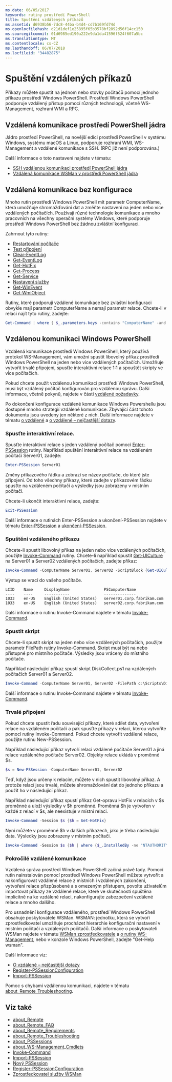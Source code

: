 ```yaml
---
ms.date: 06/05/2017
keywords: rutiny prostředí PowerShell
title: Spuštění vzdálených příkazů
ms.assetid: d6938b56-7dc8-44ba-b4d4-cd7b169fd74d
ms.openlocfilehash: d21d1def1e25895f65b3578bf2892d56f14cc150
ms.sourcegitcommit: 01d6985ed190a222e9da1da41596f524f607a5bc
ms.translationtype: MT
ms.contentlocale: cs-CZ
ms.lasthandoff: 06/07/2018
ms.locfileid: "34482875"
---
```

# <a name="running-remote-commands"></a>Spuštění vzdálených příkazů

Příkazy můžete spustit na jednom nebo stovky počítačů pomocí jednoho příkazu prostředí Windows PowerShell. Prostředí Windows PowerShell podporuje vzdálený přístup pomocí různých technologií, včetně WS-Management, rozhraní WMI a RPC.

## <a name="remoting-in-powershell-core"></a>Vzdálená komunikace prostředí PowerShell jádra

Jádro prostředí PowerShell, na novější edici prostředí PowerShell v systému Windows, systému macOS a Linux, podporuje rozhraní WMI, WS-Management a vzdálené komunikace s SSH.
(RPC již není podporována.)

Další informace o toto nastavení najdete v tématu:

* [SSH vzdálenou komunikaci prostředí PowerShell jádra][ssh-remoting]
* [Vzdálená komunikace WSMan v prostředí PowerShell jádra][wsman-remoting]

## <a name="remoting-without-configuration"></a>Vzdálená komunikace bez konfigurace

Mnoho rutin prostředí Windows PowerShell mít parametr ComputerName, která umožňuje shromažďování dat a změňte nastavení na jeden nebo více vzdálených počítačích. Používají různé technologie komunikace a mnoho pracovních na všechny operační systémy Windows, které podporuje prostředí Windows PowerShell bez žádnou zvláštní konfiguraci.

Zahrnout tyto rutiny:

* [Restartování počítače](https://go.microsoft.com/fwlink/?LinkId=821625)
* [Test připojení](https://go.microsoft.com/fwlink/?LinkId=821646)
* [Clear-EventLog](https://go.microsoft.com/fwlink/?LinkId=821568)
* [Get-EventLog](https://go.microsoft.com/fwlink/?LinkId=821585)
* [Get-HotFix](https://go.microsoft.com/fwlink/?LinkId=821586)
* [Get-Process](https://go.microsoft.com/fwlink/?linkid=821590)
* [Get-Service](https://go.microsoft.com/fwlink/?LinkId=821593)
* [Nastavení služby](https://go.microsoft.com/fwlink/?LinkId=821633)
* [Get-WinEvent](https://go.microsoft.com/fwlink/?linkid=821529)
* [Get-WmiObject](https://go.microsoft.com/fwlink/?LinkId=821595)

Rutiny, které podporují vzdálené komunikace bez zvláštní konfiguraci obvykle mají parametr ComputerName a nemají parametr relace. Chcete-li v relaci najít tyto rutiny, zadejte:

```powershell
Get-Command | where { $_.parameters.keys -contains "ComputerName" -and $_.parameters.keys -notcontains "Session"}
```

## <a name="windows-powershell-remoting"></a>Vzdálenou komunikaci Windows PowerShell

Vzdálená komunikace prostředí Windows PowerShell, který používá protokol WS-Management, vám umožní spustit libovolný příkaz prostředí Windows PowerShell na jeden nebo více vzdálených počítačích. Umožňuje vytvořit trvalé připojení, spusťte interaktivní relace 1:1 a spouštět skripty ve více počítačích.

Pokud chcete použít vzdálenou komunikaci prostředí Windows PowerShell, musí být vzdálený počítač konfigurován pro vzdálenou správu. Další informace, včetně pokynů, najdete v části [vzdálené požadavky](https://technet.microsoft.com/library/dd315349.aspx).

Po dokončení konfigurace vzdálené komunikace Windows Powershellu jsou dostupné mnoho strategií vzdálené komunikace. Zbývající část tohoto dokumentu jsou uvedeny jen některé z nich. Další informace najdete v tématu [o vzdálené](https://technet.microsoft.com/library/dd347744.aspx) a [o vzdálené – nejčastější dotazy](https://technet.microsoft.com/library/dd347744.aspx).

### <a name="start-an-interactive-session"></a>Spusťte interaktivní relace.

Spusťte interaktivní relace s jeden vzdálený počítač pomocí [Enter-PSSession](https://go.microsoft.com/fwlink/?LinkId=821477) rutiny.
Například spuštění interaktivní relace na vzdáleném počítači Server01, zadejte:

```powershell
Enter-PSSession Server01
```

Změny příkazového řádku a zobrazí se název počítače, do které jste připojeni. Od toho všechny příkazy, které zadejte v příkazovém řádku spusťte na vzdáleném počítači a výsledky jsou zobrazeny v místním počítači.

Chcete-li ukončit interaktivní relace, zadejte:

```powershell
Exit-PSSession
```

Další informace o rutinách Enter-PSSession a ukončení-PSSession najdete v tématu [Enter-PSSession](https://go.microsoft.com/fwlink/?LinkId=821477) a [ukončení-PSSession](https://go.microsoft.com/fwlink/?LinkID=821478).

### <a name="run-a-remote-command"></a>Spuštění vzdáleného příkazu

Chcete-li spustit libovolný příkaz na jeden nebo více vzdálených počítačích, použijte [Invoke-Command](https://go.microsoft.com/fwlink/?LinkId=821493) rutiny.
Chcete-li například spustit [Get-UICulture](https://go.microsoft.com/fwlink/?LinkId=821806) na Server01 a Server02 vzdálených počítačích, zadejte příkaz:

```powershell
Invoke-Command -ComputerName Server01, Server02 -ScriptBlock {Get-UICulture}
```

Výstup se vrací do vašeho počítače.

```output
LCID    Name     DisplayName               PSComputerName
----    ----     -----------               --------------
1033    en-US    English (United States)   server01.corp.fabrikam.com
1033    en-US    English (United States)   server02.corp.fabrikam.com
```

Další informace o rutinu Invoke-Command najdete v tématu [Invoke-Command](https://go.microsoft.com/fwlink/?LinkId=821493).

### <a name="run-a-script"></a>Spustit skript

Chcete-li spustit skript na jeden nebo více vzdálených počítačích, použijte parametr FilePath rutiny Invoke-Command. Skript musí být na nebo přístupné pro místního počítače. Výsledky jsou vráceny do místního počítače.

Například následující příkaz spustí skript DiskCollect.ps1 na vzdálených počítačích Server01 a Server02.

```powershell
Invoke-Command -ComputerName Server01, Server02 -FilePath c:\Scripts\DiskCollect.ps1
```

Další informace o rutinu Invoke-Command najdete v tématu [Invoke-Command](https://go.microsoft.com/fwlink/?LinkId=821493).

### <a name="establish-a-persistent-connection"></a>Trvalé připojení

Pokud chcete spustit řadu související příkazy, které sdílet data, vytvoření relace na vzdáleném počítači a pak spusťte příkazy v relaci, kterou vytvoříte pomocí rutiny Invoke-Command. Pokud chcete vytvořit vzdálené relace, použijte rutinu New-PSSession.

Například následující příkaz vytvoří relaci vzdálené počítače Server01 a jiná relace vzdáleného počítače Server02. Objekty relace ukládá v proměnné $s.

```powershell
$s = New-PSSession -ComputerName Server01, Server02
```

Teď, když jsou určeny k relacím, můžete v nich spustit libovolný příkaz. A protože relací jsou trvalé, můžete shromažďování dat do jednoho příkazu a použít ho v následující příkaz.

Například následující příkaz spustí příkaz Get-opravu HotFix v relacích v $s proměnné a uloží výsledky v $h proměnné. Proměnná $h je vytvořen v každé z relací v $s, ale neexistuje v místní relaci.

```powershell
Invoke-Command -Session $s {$h = Get-HotFix}
```

Nyní můžete v proměnné $h v dalších příkazech, jako je třeba následující data. Výsledky jsou zobrazeny v místním počítači.

```powershell
Invoke-Command -Session $s {$h | where {$_.InstalledBy -ne "NTAUTHORITY\SYSTEM"}}
```

### <a name="advanced-remoting"></a>Pokročilé vzdálené komunikace

Vzdálená správa prostředí Windows PowerShell začíná právě tady. Pomocí rutin nainstalován pomocí prostředí Windows PowerShell můžete vytvořit a nakonfigurovat vzdálené relace z místních i vzdálených zakončení, vytvoření relace přizpůsobené a s omezeným přístupem, povolte uživatelům importovat příkazy ze vzdálené relace, které ve skutečnosti spuštěna implicitně na ke vzdálené relaci, nakonfigurujte zabezpečení vzdálené relace a mnoho dalšího.

Pro usnadnění konfigurace vzdáleného, prostředí Windows PowerShell obsahuje poskytovatele WSMan. WSMAN: jednotku, která se vytvoří zprostředkovatel umožňuje procházet hierarchie konfigurační nastavení v místním počítači a vzdálených počítačů.
Další informace o poskytovateli WSMan najdete v tématu [WSMan zprostředkovatele](https://technet.microsoft.com/library/dd819476.aspx) a [o rutiny WS-Management](https://technet.microsoft.com/library/dd819481.aspx), nebo v konzole Windows PowerShell, zadejte "Get-Help wsman".

Další informace viz:

- [O vzdálené – nejčastější dotazy](https://technet.microsoft.com/library/dd315359.aspx)
- [Register-PSSessionConfiguration](https://go.microsoft.com/fwlink/?LinkId=821508)
- [Import-PSSession](https://go.microsoft.com/fwlink/?LinkId=821821)

Pomoc s chybami vzdálenou komunikaci, najdete v tématu [about_Remote_Troubleshooting](https://technet.microsoft.com/library/dd347642.aspx).

## <a name="see-also"></a>Viz také

- [about_Remote](https://technet.microsoft.com/library/9b4a5c87-9162-4adf-bdfe-fbc80b9b8970)
- [about_Remote_FAQ](https://technet.microsoft.com/library/e23702fd-9415-4a98-9975-390a4d3adc42)
- [about_Remote_Requirements](https://technet.microsoft.com/library/da213949-134c-4741-b307-81f4492ba1bd)
- [about_Remote_Troubleshooting](https://technet.microsoft.com/library/2f890148-8578-49ed-85ea-79a489dd6317)
- [about_PSSessions](https://technet.microsoft.com/library/7a9b4e0e-fa1b-47b0-92f6-6e2995d70acb)
- [about_WS-Management_Cmdlets](https://technet.microsoft.com/library/6ed3370a-ea10-45a5-9493-696aeace27ed)
- [Invoke-Command](https://go.microsoft.com/fwlink/?LinkId=821493)
- [Import-PSSession](https://go.microsoft.com/fwlink/?LinkId=821821)
- [Nový PSSession](https://go.microsoft.com/fwlink/?LinkId=821498)
- [Register-PSSessionConfiguration](https://go.microsoft.com/fwlink/?LinkId=821508)
- [Zprostředkovatel služby WSMan](https://technet.microsoft.com/library/66fe1241-e08f-49ca-832f-a84c33ca8735)

[wsman-remoting]: WSMan-Remoting-in-PowerShell-Core.md
[ssh-remoting]: SSH-Remoting-in-PowerShell-Core.md